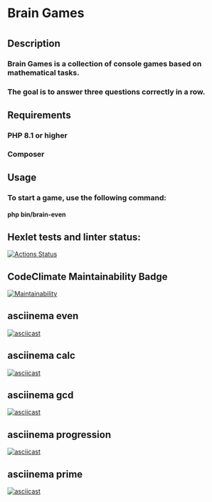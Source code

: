 # Brain Games
#
## Description
### Brain Games is a collection of console games based on mathematical tasks. 
### The goal is to answer three questions correctly in a row.
## Requirements
### PHP 8.1 or higher
### Composer
## Usage
### To start a game, use the following command:
#### php bin/brain-even
## Hexlet tests and linter status:
[![Actions Status](https://github.com/PHPUSER-218/php-project-45/actions/workflows/hexlet-check.yml/badge.svg)](https://github.com/PHPUSER-218/php-project-45/actions)
##  CodeClimate Maintainability Badge
[![Maintainability](https://api.codeclimate.com/v1/badges/c914c3c21e908affda24/maintainability)](https://codeclimate.com/github/PHPUSER-218/php-project-45/maintainability)
## asciinema even
[![asciicast](https://asciinema.org/a/MzBUv3vtb9Z5PwwSTZvqQqJTB.svg)](https://asciinema.org/a/MzBUv3vtb9Z5PwwSTZvqQqJTB)
## asciinema calc
[![asciicast](https://asciinema.org/a/yoFAeweyyuo1L1NlhvF8Pc6DO.svg)](https://asciinema.org/a/yoFAeweyyuo1L1NlhvF8Pc6DO)
## asciinema gcd
[![asciicast](https://asciinema.org/a/bsknA6gn3XnXrV2zian7OWVNr.svg)](https://asciinema.org/a/bsknA6gn3XnXrV2zian7OWVNr)
## asciinema progression
[![asciicast](https://asciinema.org/a/WC03e4A7EKg25U8KabC2Eu16T.svg)](https://asciinema.org/a/WC03e4A7EKg25U8KabC2Eu16T)
## asciinema prime
[![asciicast](https://asciinema.org/a/2mD1E7qXmf46qAFHro3w61Omu.svg)](https://asciinema.org/a/2mD1E7qXmf46qAFHro3w61Omu)
